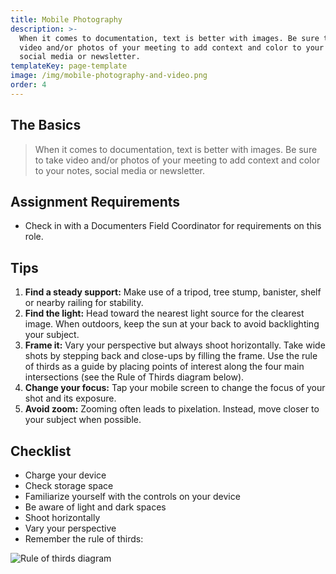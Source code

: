 ```yaml
---
title: Mobile Photography
description: >-
  When it comes to documentation, text is better with images. Be sure to take
  video and/or photos of your meeting to add context and color to your notes,
  social media or newsletter.
templateKey: page-template
image: /img/mobile-photography-and-video.png
order: 4
---
```

## The Basics

> When it comes to documentation, text is better with images. Be sure to take video and/or photos of your meeting to add context and color to your notes, social media or newsletter.

## Assignment Requirements

* Check in with a Documenters Field Coordinator for requirements on this role.

## Tips

1. **Find a steady support:** Make use of a tripod, tree stump, banister, shelf or nearby railing for stability.
2. **Find the light:** Head toward the nearest light source for the clearest image. When outdoors, keep the sun at your back to avoid backlighting your subject.
3. **Frame it:** Vary your perspective but always shoot horizontally. Take wide shots by stepping back and close-ups by filling the frame. Use the rule of thirds as a guide by placing points of interest along the four main intersections (see the Rule of Thirds diagram below).
4. **Change your focus:** Tap your mobile screen to change the focus of your shot and its exposure.
5. **Avoid zoom:** Zooming often leads to pixelation. Instead, move closer to your subject when possible.

## Checklist

* Charge your device
* Check storage space
* Familiarize yourself with the controls on your device
* Be aware of light and dark spaces
* Shoot horizontally
* Vary your perspective
* Remember the rule of thirds:

![Rule of thirds diagram](/img/thirds.png)
